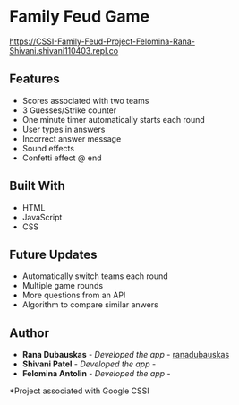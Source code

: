 # Family Feud Game

https://CSSI-Family-Feud-Project-Felomina-Rana-Shivani.shivani110403.repl.co 


## Features
- Scores associated with two teams
- 3 Guesses/Strike counter
- One minute timer automatically starts each round
- User types in answers
- Incorrect answer message
- Sound effects
- Confetti effect @ end 

## Built With

- HTML
- JavaScript
- CSS

## Future Updates
- Automatically switch teams each round
- Multiple game rounds
- More questions from an API
- Algorithm to compare similar anwers 

## Author
  - **Rana Dubauskas** - *Developed the app* -
    [ranadubauskas](https://github.com/ranadubauskas)
  - **Shivani Patel** - *Developed the app* -
  - **Felomina Antolin** - *Developed the app* -
  
*Project associated with Google CSSI 
